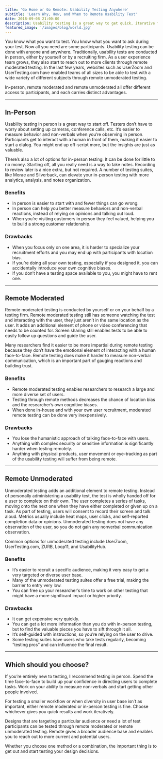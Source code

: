 ```yaml
---
title: 'Go Home or Go Remote: Usability Testing Anywhere'
subtitle: 'Learn Why, How, and When to Remote Usability Test'
date: 2018-09-08 21:00:00
description: Usability testing is a great way to get quick, iterative feedback and you don’t have to be a “UX Designer” to do it. All you need is something to test and an interest in improving your product for your customers.
featured_image: '/images/blog/world.jpg'
---
```


You know what you want to test. You know what you want to ask during your test. Now all you need are some participants. Usability testing can be done with anyone and anywhere. Traditionally, usability tests are conducted in person, either by yourself or by a recruiting firm. As a user experience team grows, they also start to reach out to more clients through remote moderated testing. In the last few years, websites such as UserZoom and UserTesting.com have enabled teams of all sizes to be able to test with a wide variety of different subjects through remote unmoderated testing.

In-person, remote moderated and remote unmoderated all offer different access to participants, and each carries distinct advantages.

---

## In-Person

Usability testing in person is a great way to start off. Testers don’t have to worry about setting up cameras, conference calls, etc. It’s easier to measure behavior and non-verbals when you’re observing in person. Participants get to interact with a human in front of them, making it easier to start a dialog. You might end up off-script more, but the insights are just as valuable.

There’s also a lot of options for in-person testing. It can be done for little to no money. Starting off, all you really need is a way to take notes. Recording to review later is a nice extra, but not required. A number of testing suites, like Morae and Silverback, can elevate your in-person testing with more analytics, analysis, and notes organization.

### Benefits

* In person is easier to start with and fewer things can go wrong.
* In person can help you better measure behaviors and non-verbal reactions, instead of relying on opinions and talking out loud.
* When you’re visiting customers in person they feel valued, helping you to build a strong customer relationship.

### Drawbacks

* When you focus only on one area, it is harder to specialize your recruitment efforts and you may end up with participants with location bias.
* If you’re doing all your own testing, especially if you designed it, you can accidentally introduce your own cognitive biases.
* If you don’t have a testing space available to you, you might have to rent one.


---

## Remote Moderated

Remote moderated testing is conducted by yourself or on your behalf by a testing firm. Remote moderated testing still has someone watching the test and interacting with the user, they just aren’t in the same location as the user. It adds an additional element of phone or video conferencing that needs to be counted for. Screen sharing still enables tests to be able to easily follow up questions and guide the user.

Many researchers find it easier to be more impartial during remote testing because they don’t have the emotional element of interacting with a human face-to-face. Remote testing does make it harder to measure non-verbal communication, which is an important part of gauging reactions and building trust.

### Benefits

* Remote moderated testing enables researchers to research a large and more diverse set of users.
* Testing through remote methods decreases the chance of location bias and the researcher’s own cognitive biases.
* When done in-house and with your own user recruitment, moderated remote testing can be done very inexpensively.

### Drawbacks

* You lose the humanistic approach of talking face-to-face with users.
* Anything with complex security or sensitive information is significantly harder when testing remotely.
* Anything with physical products, user movement or eye-tracking as part of the usability testing will suffer from being remote.

---

## Remote Unmoderated

Unmoderated testing adds an additional element to remote testing. Instead of personally administering a usability test, the test is wholly handed off for a user to complete on their own. The user completes a series of tasks, moving onto the next one when they have either completed or given up on a task. As part of testing, users will consent to record their screen and talk aloud. Metrics usually include heat maps, user clicks, and self-reported completion data or opinions. Unmoderated testing does not have any observation of the user, so you do not gain any nonverbal communication observation.

Common options for unmoderated testing include UserZoom, UserTesting.com, ZURB, Loop11, and UsabilityHub.

### Benefits

* It’s easier to recruit a specific audience, making it very easy to get a very targeted or diverse user base.
* Many of the unmoderated testing suites offer a free trial, making the barrier to entry very low.
* You can free up your researcher’s time to work on other testing that might have a more significant impact or higher priority.

### Drawbacks

* It can get expensive very quickly.
* You can get a lot more information than you do with in-person testing, but to find the valuable pieces you have to sift through it all.
* It’s self-guided with instructions, so you’re relying on the user to drive.
* Some testing suites have users who take tests regularly, becoming “testing pros” and can influence the final result.

---

## Which should you choose?

If you’re entirely new to testing, I recommend testing in person. Spend the time face-to-face to build up your confidence in directing users to complete tasks. Work on your ability to measure non-verbals and start getting other people involved.

For testing a smaller workflow or when diversity in user base isn’t as important, either remote moderated or in-person testing is fine. Choose whichever gives you quick results and work iteratively.

Designs that are targeting a particular audience or need a lot of test participants can be tested through remote moderated or remote unmoderated testing. Remote gives a broader audience base and enables you to reach out to more current and potential users.

Whether you choose one method or a combination, the important thing is to get out and start testing your design decisions.
